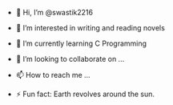 - 👋 Hi, I’m @swastik2216
- 👀 I’m interested in writing and reading novels
  
- 🌱 I’m currently learning C Programming
- 💞️ I’m looking to collaborate on ...
- 📫 How to reach me ...

- ⚡ Fun fact: Earth revolves around the sun.

<!---
swastik2216/swastik2216 is a ✨ special ✨ repository because its `README.md` (this file) appears on your GitHub profile.
You can click the Preview link to take a look at your changes.
--->
